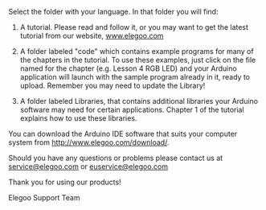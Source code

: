 Select the folder with your language.  In that folder you will find:

1. A tutorial.  Please read and follow it, or you may want to get the latest tutorial from our website, www.elegoo.com

2. A folder labeled "code" which contains example programs for many of the chapters in the tutorial.  To use these examples, just click on the file named for the chapter (e.g. Lesson 4 RGB LED) and your Arduino application will launch with the sample program already in it, ready to upload.  Remember you may need to update the Library!

3. A folder labeled Libraries, that contains additional libraries your Arduino software may need for certain applications.  Chapter 1 of the tutorial explains how to use these libraries.

You can download the Arduino IDE software that suits your computer system from http://www.elegoo.com/download/.

Should you have any questions or problems please contact us at service@elegoo.com or euservice@elegoo.com

Thank you for using our products!

Elegoo Support Team
